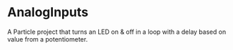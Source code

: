 # AnalogInputs
A Particle project that turns an LED on & off in a loop with a delay based on value from a potentiometer.
